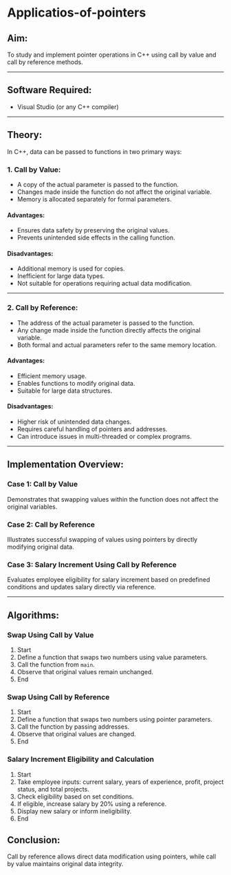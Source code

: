 
# Applicatios-of-pointers

## Aim:

To study and implement pointer operations in C++ using call by value and call by reference methods.

---

## Software Required:

* Visual Studio (or any C++ compiler)

---

## Theory:

In C++, data can be passed to functions in two primary ways:

### 1. Call by Value:

* A copy of the actual parameter is passed to the function.
* Changes made inside the function do not affect the original variable.
* Memory is allocated separately for formal parameters.

#### Advantages:

* Ensures data safety by preserving the original values.
* Prevents unintended side effects in the calling function.

#### Disadvantages:

* Additional memory is used for copies.
* Inefficient for large data types.
* Not suitable for operations requiring actual data modification.

---

### 2. Call by Reference:

* The address of the actual parameter is passed to the function.
* Any change made inside the function directly affects the original variable.
* Both formal and actual parameters refer to the same memory location.

#### Advantages:

* Efficient memory usage.
* Enables functions to modify original data.
* Suitable for large data structures.

#### Disadvantages:

* Higher risk of unintended data changes.
* Requires careful handling of pointers and addresses.
* Can introduce issues in multi-threaded or complex programs.

---

## Implementation Overview:

### Case 1: Call by Value

Demonstrates that swapping values within the function does not affect the original variables.

### **Case 2: Call by Reference**

Illustrates successful swapping of values using pointers by directly modifying original data.

### **Case 3: Salary Increment Using Call by Reference**

Evaluates employee eligibility for salary increment based on predefined conditions and updates salary directly via reference.

---

## Algorithms:

### Swap Using Call by Value

1. Start
2. Define a function that swaps two numbers using value parameters.
3. Call the function from `main`.
4. Observe that original values remain unchanged.
5. End



### Swap Using Call by Reference

1. Start
2. Define a function that swaps two numbers using pointer parameters.
3. Call the function by passing addresses.
4. Observe that original values are changed.
5. End



### Salary Increment Eligibility and Calculation

1. Start
2. Take employee inputs: current salary, years of experience, profit, project status, and total projects.
3. Check eligibility based on set conditions.
4. If eligible, increase salary by 20% using a reference.
5. Display new salary or inform ineligibility.
6. End



## Conclusion:

Call by reference allows direct data modification using pointers, while call by value maintains original data integrity.
